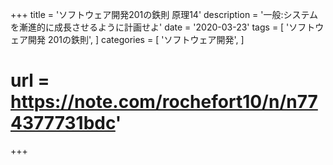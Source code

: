 +++
title = 'ソフトウェア開発201の鉄則 原理14'
description = '一般:システムを漸進的に成長させるように計画せよ'
date = '2020-03-23'
tags = [
    'ソフトウェア開発 201の鉄則',
]
categories = [
    'ソフトウェア開発',
]
# url = https://note.com/rochefort10/n/n774377731bdc'
+++
